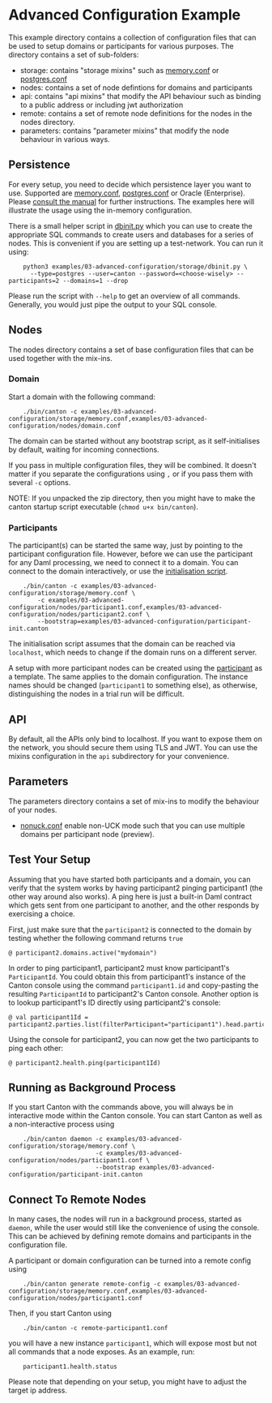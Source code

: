 # Advanced Configuration Example

This example directory contains a collection of configuration files that can be used to setup domains or 
participants for various purposes. The directory contains a set of sub-folders:

  - storage: contains "storage mixins" such as [memory.conf](storage/memory.conf) or [postgres.conf](storage/postgres.conf)
  - nodes: contains a set of node defintions for domains and participants
  - api: contains "api mixins" that modify the API behaviour such as binding to a public address or including jwt authorization
  - remote: contains a set of remote node definitions for the nodes in the nodes directory.
  - parameters: contains "parameter mixins" that modify the node behaviour in various ways.
  
## Persistence 

For every setup, you need to decide which persistence layer you want to use. Supported are [memory.conf](storage/memory.conf),
[postgres.conf](storage/postgres.conf) or Oracle (Enterprise). Please [consult the manual](https://www.canton.io/docs/stable/user-manual/usermanual/installation.html#persistence-using-postgres)
for further instructions. The examples here will illustrate the usage using the in-memory configuration.

There is a small helper script in [dbinit.py](storage/dbinit.py) which you can use to create the appropriate SQL commands
to create users and databases for a series of nodes. This is convenient if you are setting up a test-network. You can 
run it using:

```
    python3 examples/03-advanced-configuration/storage/dbinit.py \
      --type=postgres --user=canton --password=<choose-wisely> --participants=2 --domains=1 --drop
```

Please run the script with ``--help`` to get an overview of all commands. Generally, you would just pipe the output
to your SQL console.

## Nodes

The nodes directory contains a set of base configuration files that can be used together with the mix-ins.

### Domain

Start a domain with the following command:

```
    ./bin/canton -c examples/03-advanced-configuration/storage/memory.conf,examples/03-advanced-configuration/nodes/domain.conf
```

The domain can be started without any bootstrap script, as it self-initialises by default, waiting for incoming connections.

If you pass in multiple configuration files, they will be combined. It doesn't matter if you separate the 
configurations using `,` or if you pass them with several `-c` options.

NOTE: If you unpacked the zip directory, then you might have to make the canton startup script executable
 (`chmod u+x bin/canton`).

### Participants

The participant(s) can be started the same way, just by pointing to the participant configuration file. 
However, before we can use the participant for any Daml processing, we need to connect it to a domain. You can 
connect to the domain interactively, or use the [initialisation script](participant-init.canton).

```
    ./bin/canton -c examples/03-advanced-configuration/storage/memory.conf \
        -c examples/03-advanced-configuration/nodes/participant1.conf,examples/03-advanced-configuration/nodes/participant2.conf \
        --bootstrap=examples/03-advanced-configuration/participant-init.canton
```

The initialisation script assumes that the domain can be reached via `localhost`, which needs to change if the domain
runs on a different server.

A setup with more participant nodes can be created using the [participant](nodes/participant1.conf) as a template. 
The same applies to the domain configuration. The instance names should be changed (`participant1` to something else), 
as otherwise, distinguishing the nodes in a trial run will be difficult. 

## API 

By default, all the APIs only bind to localhost. If you want to expose them on the network, you should secure them using 
TLS and JWT. You can use the mixins configuration in the ``api`` subdirectory for your convenience.

## Parameters

The parameters directory contains a set of mix-ins to modify the behaviour of your nodes.

- [nonuck.conf](nodes/nonuck.conf) enable non-UCK mode such that you can use multiple domains per participant node (preview). 

## Test Your Setup

Assuming that you have started both participants and a domain, you can verify that the system works by having
participant2 pinging participant1 (the other way around also works). A ping here is just a built-in Daml 
contract which gets sent from one participant to another, and the other responds by exercising a choice.

First, just make sure that the `participant2` is connected to the domain by testing whether the following command 
returns `true`
```
@ participant2.domains.active("mydomain")
```

In order to ping participant1, participant2 must know participant1's `ParticipantId`. You could obtain this from 
participant1's instance of the Canton console using the command `participant1.id` and copy-pasting the resulting 
`ParticipantId` to participant2's Canton console. Another option is to lookup participant1's ID directly using
participant2's console:
```
@ val participant1Id = participant2.parties.list(filterParticipant="participant1").head.participants.head.participant
```
Using the console for participant2, you can now get the two participants to ping each other:
```
@ participant2.health.ping(participant1Id)
```

## Running as Background Process

If you start Canton with the commands above, you will always be in interactive mode within the Canton console. 
You can start Canton as well as a non-interactive process using 
```
    ./bin/canton daemon -c examples/03-advanced-configuration/storage/memory.conf \
                        -c examples/03-advanced-configuration/nodes/participant1.conf \
                        --bootstrap examples/03-advanced-configuration/participant-init.canton
```

## Connect To Remote Nodes

In many cases, the nodes will run in a background process, started as `daemon`, while the user would 
still like the convenience of using the console. This can be achieved by defining remote domains and 
participants in the configuration file. 

A participant or domain configuration can be turned into a remote config using

```
    ./bin/canton generate remote-config -c examples/03-advanced-configuration/storage/memory.conf,examples/03-advanced-configuration/nodes/participant1.conf
```

Then, if you start Canton using
```
    ./bin/canton -c remote-participant1.conf
```
you will have a new instance `participant1`, which will expose most but not all commands
that a node exposes. As an example, run:
```
    participant1.health.status
```

Please note that depending on your setup, you might have to adjust the target ip address.

